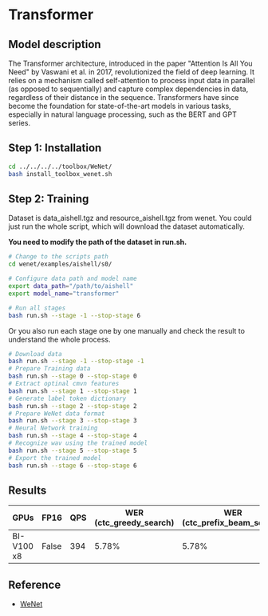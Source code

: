 # Transformer

## Model description
The Transformer architecture, introduced in the paper "Attention Is All You Need" by
Vaswani et al. in 2017, revolutionized the field of deep learning. It relies on a
mechanism called self-attention to process input data in parallel (as opposed to
sequentially) and capture complex dependencies in data, regardless of their distance
in the sequence. Transformers have since become the foundation for state-of-the-art
models in various tasks, especially in natural language processing, such as the BERT
and GPT series.

## Step 1: Installation

```bash
cd ../../../../toolbox/WeNet/
bash install_toolbox_wenet.sh
```

## Step 2: Training

Dataset is data_aishell.tgz and resource_aishell.tgz from wenet.
You could just run the whole script, which will download the dataset automatically.

**You need to modify the path of the dataset in run.sh.**

```bash
# Change to the scripts path
cd wenet/examples/aishell/s0/

# Configure data path and model name
export data_path="/path/to/aishell"
export model_name="transformer"

# Run all stages
bash run.sh --stage -1 --stop-stage 6
```

Or you also run each stage one by one manually and check the result to understand the whole process.  

```bash
# Download data
bash run.sh --stage -1 --stop-stage -1
# Prepare Training data
bash run.sh --stage 0 --stop-stage 0
# Extract optinal cmvn features
bash run.sh --stage 1 --stop-stage 1
# Generate label token dictionary
bash run.sh --stage 2 --stop-stage 2
# Prepare WeNet data format
bash run.sh --stage 3 --stop-stage 3
# Neural Network training
bash run.sh --stage 4 --stop-stage 4
# Recognize wav using the trained model
bash run.sh --stage 5 --stop-stage 5
# Export the trained model
bash run.sh --stage 6 --stop-stage 6
```

## Results

| GPUs | FP16  | QPS | WER (ctc_greedy_search)| WER (ctc_prefix_beam_search) | WER (attention)| WER (attention_rescoring)|
|---   |---   |---  |---                       |---                            |---              |---                    |
| BI-V100 x8  | False | 394| 5.78%                    | 5.78%                         | 5.59%           | 5.17%                 |

## Reference
- [WeNet](https://github.com/wenet-e2e/wenet)

